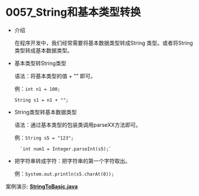 # 0057_String和基本类型转换

- 介绍
    
    在程序开发中，我们经常需要将基本数据类型转成String 类型。或者将String类型转成基本数据类型。
    
- 基本类型转String类型
    
    语法：将基本类型的值 + "” 即可。
    
    例：`int n1 = 100;`
    
     `String s1 = n1 + "";`
    
- String类型转基本数据类型
    
    语法：通过基本类型的包装类调用parseXX方法即可。
    
    例：`String s5 = "123";`
    
        `int num1 = Integer.parseInt(s5);`
    
- 把字符串转成字符：把字符串的第一个字符取出。
    
    例：`System.out.println(s5.charAt(0));`
    

案例演示: **[StringToBasic.java](https://github.com/dnx00/Notes_on_the_Course_of_Han_Shunping_Gradually_Learning_Java/blob/main/Chapter03_%E5%8F%98%E9%87%8F/0057_String%E5%92%8C%E5%9F%BA%E6%9C%AC%E7%B1%BB%E5%9E%8B%E8%BD%AC%E6%8D%A2/StringToBasic.java)**

